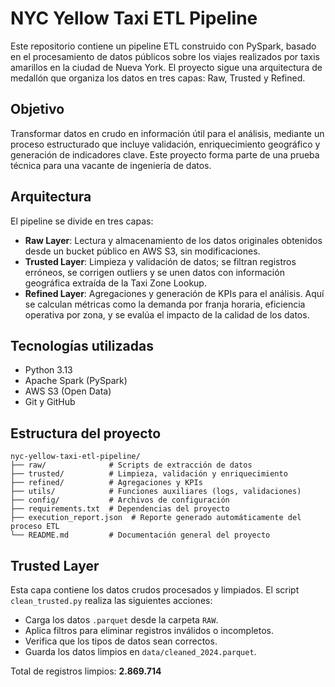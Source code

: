# NYC Yellow Taxi ETL Pipeline

Este repositorio contiene un pipeline ETL construido con PySpark, basado en el procesamiento de datos públicos sobre los viajes realizados por taxis amarillos en la ciudad de Nueva York. El proyecto sigue una arquitectura de medallón que organiza los datos en tres capas: Raw, Trusted y Refined.

## Objetivo

Transformar datos en crudo en información útil para el análisis, mediante un proceso estructurado que incluye validación, enriquecimiento geográfico y generación de indicadores clave. Este proyecto forma parte de una prueba técnica para una vacante de ingeniería de datos.

## Arquitectura

El pipeline se divide en tres capas:

- **Raw Layer**: Lectura y almacenamiento de los datos originales obtenidos desde un bucket público en AWS S3, sin modificaciones.
- **Trusted Layer**: Limpieza y validación de datos; se filtran registros erróneos, se corrigen outliers y se unen datos con información geográfica extraída de la Taxi Zone Lookup.
- **Refined Layer**: Agregaciones y generación de KPIs para el análisis. Aquí se calculan métricas como la demanda por franja horaria, eficiencia operativa por zona, y se evalúa el impacto de la calidad de los datos.

## Tecnologías utilizadas

- Python 3.13
- Apache Spark (PySpark)
- AWS S3 (Open Data)
- Git y GitHub

## Estructura del proyecto

```
nyc-yellow-taxi-etl-pipeline/
├── raw/              # Scripts de extracción de datos
├── trusted/          # Limpieza, validación y enriquecimiento
├── refined/          # Agregaciones y KPIs
├── utils/            # Funciones auxiliares (logs, validaciones)
├── config/           # Archivos de configuración
├── requirements.txt  # Dependencias del proyecto
├── execution_report.json  # Reporte generado automáticamente del proceso ETL
└── README.md         # Documentación general del proyecto
```


## Trusted Layer

Esta capa contiene los datos crudos procesados y limpiados. El script `clean_trusted.py` realiza las siguientes acciones:

- Carga los datos `.parquet` desde la carpeta `RAW`.
- Aplica filtros para eliminar registros inválidos o incompletos.
- Verifica que los tipos de datos sean correctos.
- Guarda los datos limpios en `data/cleaned_2024.parquet`.

Total de registros limpios: **2.869.714**
